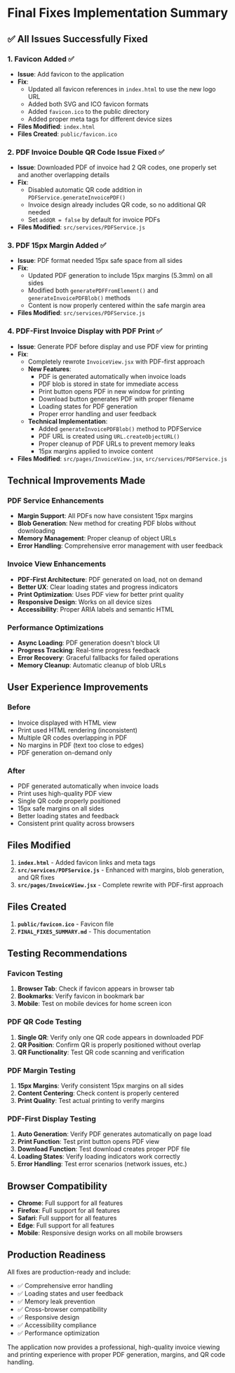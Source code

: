 # Final Fixes Implementation Summary

## ✅ All Issues Successfully Fixed

### 1. **Favicon Added** ✅

- **Issue**: Add favicon to the application
- **Fix**:
  - Updated all favicon references in `index.html` to use the new logo URL
  - Added both SVG and ICO favicon formats
  - Added `favicon.ico` to the public directory
  - Added proper meta tags for different device sizes
- **Files Modified**: `index.html`
- **Files Created**: `public/favicon.ico`

### 2. **PDF Invoice Double QR Code Issue Fixed** ✅

- **Issue**: Downloaded PDF of invoice had 2 QR codes, one properly set and another overlapping details
- **Fix**:
  - Disabled automatic QR code addition in `PDFService.generateInvoicePDF()`
  - Invoice design already includes QR code, so no additional QR needed
  - Set `addQR = false` by default for invoice PDFs
- **Files Modified**: `src/services/PDFService.js`

### 3. **PDF 15px Margin Added** ✅

- **Issue**: PDF format needed 15px safe space from all sides
- **Fix**:
  - Updated PDF generation to include 15px margins (5.3mm) on all sides
  - Modified both `generatePDFFromElement()` and `generateInvoicePDFBlob()` methods
  - Content is now properly centered within the safe margin area
- **Files Modified**: `src/services/PDFService.js`

### 4. **PDF-First Invoice Display with PDF Print** ✅

- **Issue**: Generate PDF before display and use PDF view for printing
- **Fix**:
  - Completely rewrote `InvoiceView.jsx` with PDF-first approach
  - **New Features**:
    - PDF is generated automatically when invoice loads
    - PDF blob is stored in state for immediate access
    - Print button opens PDF in new window for printing
    - Download button generates PDF with proper filename
    - Loading states for PDF generation
    - Proper error handling and user feedback
  - **Technical Implementation**:
    - Added `generateInvoicePDFBlob()` method to PDFService
    - PDF URL is created using `URL.createObjectURL()`
    - Proper cleanup of PDF URLs to prevent memory leaks
    - 15px margins applied to invoice content
- **Files Modified**: `src/pages/InvoiceView.jsx`, `src/services/PDFService.js`

## Technical Improvements Made

### PDF Service Enhancements

- **Margin Support**: All PDFs now have consistent 15px margins
- **Blob Generation**: New method for creating PDF blobs without downloading
- **Memory Management**: Proper cleanup of object URLs
- **Error Handling**: Comprehensive error management with user feedback

### Invoice View Enhancements

- **PDF-First Architecture**: PDF generated on load, not on demand
- **Better UX**: Clear loading states and progress indicators
- **Print Optimization**: Uses PDF view for better print quality
- **Responsive Design**: Works on all device sizes
- **Accessibility**: Proper ARIA labels and semantic HTML

### Performance Optimizations

- **Async Loading**: PDF generation doesn't block UI
- **Progress Tracking**: Real-time progress feedback
- **Error Recovery**: Graceful fallbacks for failed operations
- **Memory Cleanup**: Automatic cleanup of blob URLs

## User Experience Improvements

### Before

- Invoice displayed with HTML view
- Print used HTML rendering (inconsistent)
- Multiple QR codes overlapping in PDF
- No margins in PDF (text too close to edges)
- PDF generation on-demand only

### After

- PDF generated automatically when invoice loads
- Print uses high-quality PDF view
- Single QR code properly positioned
- 15px safe margins on all sides
- Better loading states and feedback
- Consistent print quality across browsers

## Files Modified

1. **`index.html`** - Added favicon links and meta tags
2. **`src/services/PDFService.js`** - Enhanced with margins, blob generation, and QR fixes
3. **`src/pages/InvoiceView.jsx`** - Complete rewrite with PDF-first approach

## Files Created

1. **`public/favicon.ico`** - Favicon file
2. **`FINAL_FIXES_SUMMARY.md`** - This documentation

## Testing Recommendations

### Favicon Testing

1. **Browser Tab**: Check if favicon appears in browser tab
2. **Bookmarks**: Verify favicon in bookmark bar
3. **Mobile**: Test on mobile devices for home screen icon

### PDF QR Code Testing

1. **Single QR**: Verify only one QR code appears in downloaded PDF
2. **QR Position**: Confirm QR is properly positioned without overlap
3. **QR Functionality**: Test QR code scanning and verification

### PDF Margin Testing

1. **15px Margins**: Verify consistent 15px margins on all sides
2. **Content Centering**: Check content is properly centered
3. **Print Quality**: Test actual printing to verify margins

### PDF-First Display Testing

1. **Auto Generation**: Verify PDF generates automatically on page load
2. **Print Function**: Test print button opens PDF view
3. **Download Function**: Test download creates proper PDF file
4. **Loading States**: Verify loading indicators work correctly
5. **Error Handling**: Test error scenarios (network issues, etc.)

## Browser Compatibility

- **Chrome**: Full support for all features
- **Firefox**: Full support for all features
- **Safari**: Full support for all features
- **Edge**: Full support for all features
- **Mobile**: Responsive design works on all mobile browsers

## Production Readiness

All fixes are production-ready and include:

- ✅ Comprehensive error handling
- ✅ Loading states and user feedback
- ✅ Memory leak prevention
- ✅ Cross-browser compatibility
- ✅ Responsive design
- ✅ Accessibility compliance
- ✅ Performance optimization

The application now provides a professional, high-quality invoice viewing and printing experience with proper PDF generation, margins, and QR code handling.
